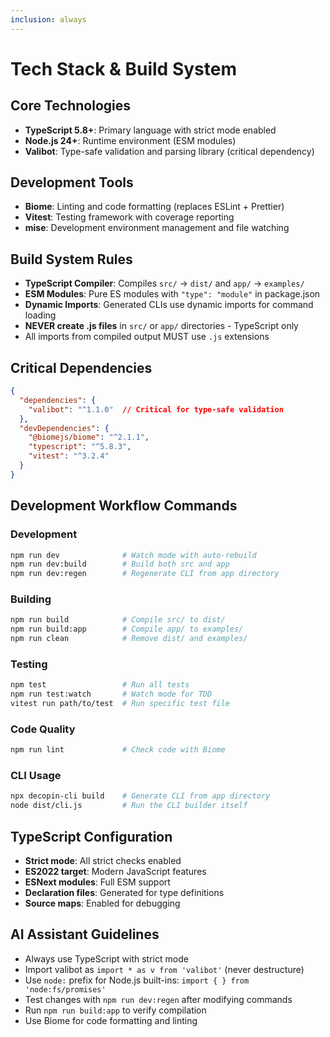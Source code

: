 ```yaml
---
inclusion: always
---
```


# Tech Stack & Build System

## Core Technologies

- **TypeScript 5.8+**: Primary language with strict mode enabled
- **Node.js 24+**: Runtime environment (ESM modules)
- **Valibot**: Type-safe validation and parsing library (critical dependency)

## Development Tools

- **Biome**: Linting and code formatting (replaces ESLint + Prettier)
- **Vitest**: Testing framework with coverage reporting
- **mise**: Development environment management and file watching

## Build System Rules

- **TypeScript Compiler**: Compiles `src/` → `dist/` and `app/` → `examples/`
- **ESM Modules**: Pure ES modules with `"type": "module"` in package.json
- **Dynamic Imports**: Generated CLIs use dynamic imports for command loading
- **NEVER create .js files** in `src/` or `app/` directories - TypeScript only
- All imports from compiled output MUST use `.js` extensions

## Critical Dependencies

```json
{
  "dependencies": {
    "valibot": "^1.1.0"  // Critical for type-safe validation
  },
  "devDependencies": {
    "@biomejs/biome": "^2.1.1",
    "typescript": "^5.8.3",
    "vitest": "^3.2.4"
  }
}
```

## Development Workflow Commands

### Development

```bash
npm run dev              # Watch mode with auto-rebuild
npm run dev:build        # Build both src and app
npm run dev:regen        # Regenerate CLI from app directory
```

### Building

```bash
npm run build            # Compile src/ to dist/
npm run build:app        # Compile app/ to examples/
npm run clean            # Remove dist/ and examples/
```

### Testing

```bash
npm test                 # Run all tests
npm run test:watch       # Watch mode for TDD
vitest run path/to/test  # Run specific test file
```

### Code Quality

```bash
npm run lint             # Check code with Biome
```

### CLI Usage

```bash
npx decopin-cli build    # Generate CLI from app directory
node dist/cli.js         # Run the CLI builder itself
```

## TypeScript Configuration

- **Strict mode**: All strict checks enabled
- **ES2022 target**: Modern JavaScript features
- **ESNext modules**: Full ESM support
- **Declaration files**: Generated for type definitions
- **Source maps**: Enabled for debugging

## AI Assistant Guidelines

- Always use TypeScript with strict mode
- Import valibot as `import * as v from 'valibot'` (never destructure)
- Use `node:` prefix for Node.js built-ins: `import { } from 'node:fs/promises'`
- Test changes with `npm run dev:regen` after modifying commands
- Run `npm run build:app` to verify compilation
- Use Biome for code formatting and linting
